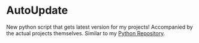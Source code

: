 # AutoUpdate
New python script that gets latest version for my projects!
Accompanied by the actual projects themselves. Similar to my [Python Repository](https://github.com/CDog5/Python).
